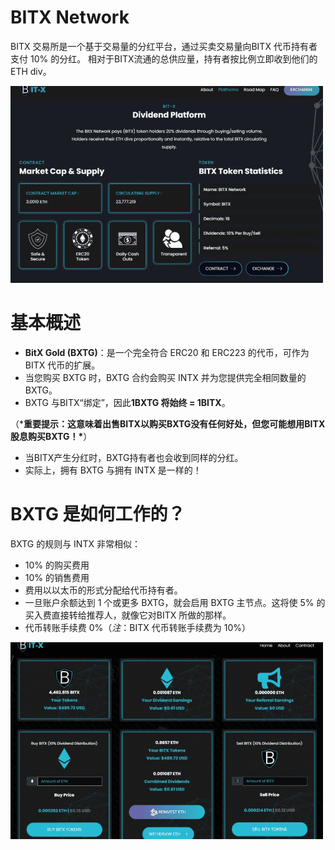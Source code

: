 # BITX Network

<p>BITX 交易所是一个基于交易量的分红平台，通过买卖交易量向BITX 代币持有者支付 10% 的分红。 相对于BITX流通的总供应量，持有者按比例立即收到他们的ETH div。</p>

![idnsd](idnsd.png)

# 基本概述

- **BitX Gold (BXTG)**：是一个完全符合 ERC20 和 ERC223 的代币，可作为BITX 代币的扩展。
- 当您购买 BXTG 时，BXTG 合约会购买 INTX 并为您提供完全相同数量的 BXTG。
- BXTG 与BITX“绑定”，因此**1BXTG 将始终 = 1BITX**。

（***重要提示：这意味着出售BITX以购买BXTG没有任何好处，但您可能想用BITX股息购买BXTG！\***）

- 当BITX产生分红时，BXTG持有者也会收到同样的分红。
- 实际上，拥有 BXTG 与拥有 INTX 是一样的！

# BXTG 是如何工作的？

BXTG 的规则与 INTX 非常相似：

- 10% 的购买费用
- 10% 的销售费用
- 费用以以太币的形式分配给代币持有者。
- 一旦账户余额达到 1 个或更多 BXTG，就会启用 BXTG 主节点。这将使 5% 的买入费直接转给推荐人，就像它对BITX 所做的那样。
- 代币转账手续费 0%（*注*：BITX 代币转账手续费为 10%）

![insd](insd.png)

